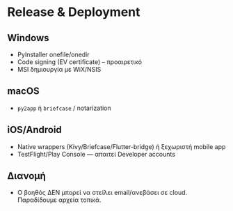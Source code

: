 
# Release & Deployment

## Windows
- PyInstaller onefile/onedir
- Code signing (EV certificate) – προαιρετικό
- MSI δημιουργία με WiX/NSIS

## macOS
- `py2app` ή `briefcase` / notarization

## iOS/Android
- Native wrappers (Kivy/Briefcase/Flutter-bridge) ή ξεχωριστή mobile app
- TestFlight/Play Console — απαιτεί Developer accounts

## Διανομή
- Ο βοηθός ΔΕΝ μπορεί να στείλει email/ανεβάσει σε cloud. Παραδίδουμε αρχεία τοπικά.
